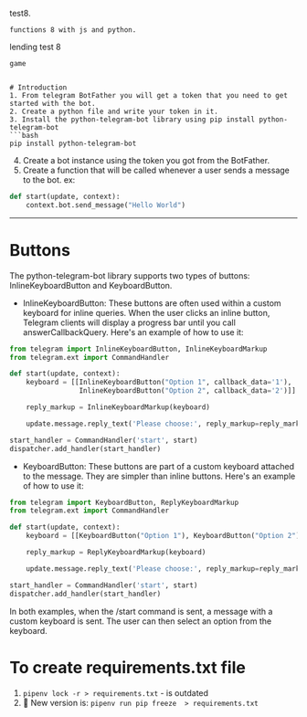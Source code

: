 test8.
```
functions 8 with js and python.
```
lending test 8

```
game
```
```

# Introduction
1. From telegram BotFather you will get a token that you need to get started with the bot. 
2. Create a python file and write your token in it. 
3. Install the python-telegram-bot library using pip install python-telegram-bot  
```bash
pip install python-telegram-bot
```
4. Create a bot instance using the token you got from the BotFather.
5. Create a function that will be called whenever a user sends a message to the bot.
   ex:  
```python
def start(update, context):
    context.bot.send_message("Hello World")
```


---
# Buttons
<!-- BUTTONS -->
The python-telegram-bot library supports two types of buttons: InlineKeyboardButton and KeyboardButton.

- InlineKeyboardButton: These buttons are often used within a custom keyboard for inline queries. When the user clicks an inline button, Telegram clients will display a progress bar until you call answerCallbackQuery. Here's an example of how to use it:
```python
from telegram import InlineKeyboardButton, InlineKeyboardMarkup
from telegram.ext import CommandHandler

def start(update, context):
    keyboard = [[InlineKeyboardButton("Option 1", callback_data='1'),
                 InlineKeyboardButton("Option 2", callback_data='2')]]

    reply_markup = InlineKeyboardMarkup(keyboard)

    update.message.reply_text('Please choose:', reply_markup=reply_markup)

start_handler = CommandHandler('start', start)
dispatcher.add_handler(start_handler)
```

- KeyboardButton: These buttons are part of a custom keyboard attached to the message. They are simpler than inline buttons. Here's an example of how to use it:
```python
from telegram import KeyboardButton, ReplyKeyboardMarkup
from telegram.ext import CommandHandler

def start(update, context):
    keyboard = [[KeyboardButton("Option 1"), KeyboardButton("Option 2")]]

    reply_markup = ReplyKeyboardMarkup(keyboard)

    update.message.reply_text('Please choose:', reply_markup=reply_markup)

start_handler = CommandHandler('start', start)
dispatcher.add_handler(start_handler)
```

In both examples, when the /start command is sent, a message with a custom keyboard is sent. The user can then select an option from the keyboard.


# To create requirements.txt file
1. ```pipenv lock -r > requirements.txt```  - is outdated
2. 🎯 New version is: ```pipenv run pip freeze  > requirements.txt``` 